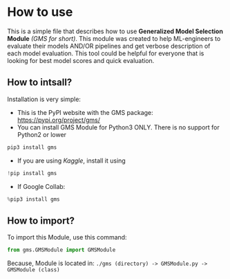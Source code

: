 # How to use

This is a simple file that describes how to use **Generalized Model Selection Module** *(GMS for short)*. This module was created to help ML-engineers to evaluate their models AND/OR pipelines
and get verbose description of each model evaluation. This tool could be helpful for everyone that is looking for best model scores and quick evaluation.


## How to intsall?

Installation is very simple:

- This is the PyPI website with the GMS package: https://pypi.org/project/gms/
- You can install GMS Module for Python3 ONLY. There is no support for Python2 or lower

```python
pip3 install gms
```

- If you are using *Kaggle*, install it using

```python
!pip install gms
```

- If Google Collab:

```python
%pip3 install gms
```


## How to import?

To import this Module, use this command:

```python
from gms.GMSModule import GMSModule
```

Because, Module is located in: `./gms (directory) -> GMSModule.py -> GMSModule (class)`
